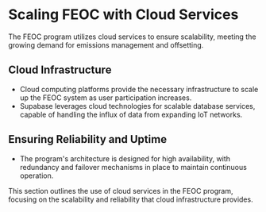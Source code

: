 # Scaling FEOC with Cloud Services

The FEOC program utilizes cloud services to ensure scalability, meeting the growing demand for emissions management and offsetting.

## Cloud Infrastructure
- Cloud computing platforms provide the necessary infrastructure to scale up the FEOC system as user participation increases.
- Supabase leverages cloud technologies for scalable database services, capable of handling the influx of data from expanding IoT networks.

## Ensuring Reliability and Uptime
- The program's architecture is designed for high availability, with redundancy and failover mechanisms in place to maintain continuous operation.

This section outlines the use of cloud services in the FEOC program, focusing on the scalability and reliability that cloud infrastructure provides.
